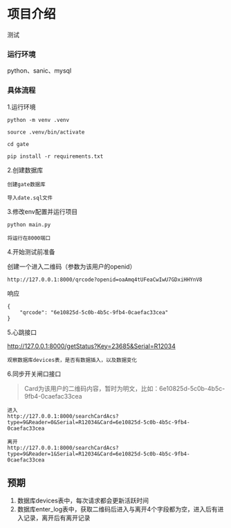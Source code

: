 # 项目介绍
测试

### 运行环境
python、sanic、mysql

### 具体流程
1.运行环境
```
python -m venv .venv

source .venv/bin/activate

cd gate

pip install -r requirements.txt
```

2.创建数据库
```
创建gate数据库

导入date.sql文件
```
3.修改env配置并运行项目
```
python main.py

将运行在8000端口
```

4.开始测试前准备

创建一个进入二维码（参数为该用户的openid）
```
http://127.0.0.1:8000/qrcode?openid=oaAmq4tUFeaCwIwU7GDxiHHYnV8
```

响应
```
{
    "qrcode": "6e10825d-5c0b-4b5c-9fb4-0caefac33cea"
}
```

5.心跳接口

http://127.0.0.1:8000/getStatus?Key=23685&Serial=R12034

```
观察数据库devices表，是否有数据插入，以及数据变化
```
6.同步开关闸口接口

>Card为该用户的二维码内容，暂时为明文，比如：6e10825d-5c0b-4b5c-9fb4-0caefac33cea

```
进入
http://127.0.0.1:8000/searchCardAcs?type=9&Reader=0&Serial=R12034&Card=6e10825d-5c0b-4b5c-9fb4-0caefac33cea
```
```
离开
http://127.0.0.1:8000/searchCardAcs?type=9&Reader=1&Serial=R12034&Card=6e10825d-5c0b-4b5c-9fb4-0caefac33cea
```

## 预期
1. 数据库devices表中，每次请求都会更新活跃时间
2. 数据库enter_log表中，获取二维码后进入与离开4个字段都为空，进入后有进入记录，离开后有离开记录
